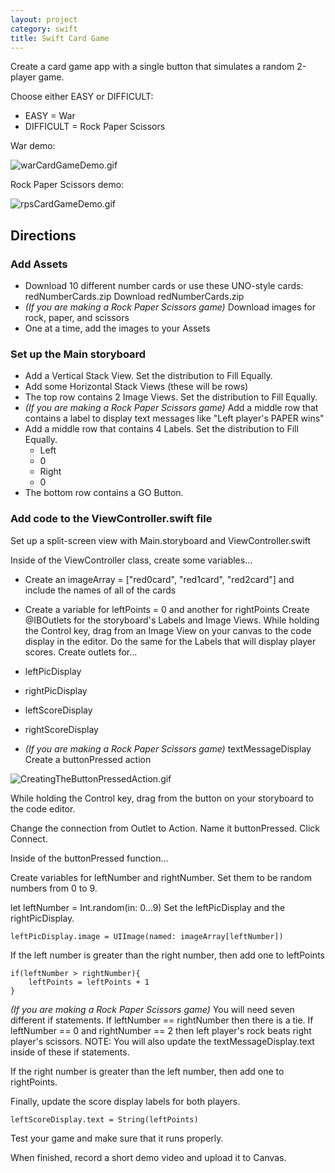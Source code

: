 ```yaml
---
layout: project
category: swift
title: Swift Card Game
---
```


Create a card game app with a single button that simulates a random 2-player game.

Choose either EASY or DIFFICULT:

- EASY = War
- DIFFICULT = Rock Paper Scissors

War demo:

![warCardGameDemo.gif](/gdad/swift/img/warCardGameDemo.gif)

Rock Paper Scissors demo:

![rpsCardGameDemo.gif](/gdad/swift/img/rpsCardGameDemo.gif)

## Directions

### Add Assets

- Download 10 different number cards or use these UNO-style cards: redNumberCards.zip Download redNumberCards.zip 
- <i>(If you are making a Rock Paper Scissors game)</i> Download images for rock, paper, and scissors
- One at a time, add the images to your Assets

### Set up the Main storyboard

- Add a Vertical Stack View. Set the distribution to Fill Equally.
- Add some Horizontal Stack Views (these will be rows)
- The top row contains 2 Image Views. Set the distribution to Fill Equally.
- <i>(If you are making a Rock Paper Scissors game)</i> Add a middle row that contains a label to display text messages like "Left player's PAPER wins"
- Add a middle row that contains 4 Labels. Set the distribution to Fill Equally.
    - Left
    - 0
    - Right
    - 0
- The bottom row contains a GO Button.

### Add code to the ViewController.swift file

Set up a split-screen view with Main.storyboard and ViewController.swift

Inside of the ViewController class, create some variables...

- Create an imageArray = ["red0card", "red1card", "red2card"] and include the names of all of the cards
- Create a variable for leftPoints = 0 and another for rightPoints
Create @IBOutlets for the storyboard's Labels and Image Views. While holding the Control key, drag from an Image View on your canvas to the code display in the editor. Do the same for the Labels that will display player scores. Create outlets for...

- leftPicDisplay
- rightPicDisplay
- leftScoreDisplay
- rightScoreDisplay
- <i>(If you are making a Rock Paper Scissors game)</i> textMessageDisplay
Create a buttonPressed action

![CreatingTheButtonPressedAction.gif](/gdad/swift/img/CreatingTheButtonPressedAction.gif)

While holding the Control key, drag from the button on your storyboard to the code editor.

Change the connection from Outlet to Action. Name it buttonPressed. Click Connect.

Inside of the buttonPressed function...

Create variables for leftNumber and rightNumber. Set them to be random numbers from 0 to 9.

let leftNumber = Int.random(in: 0...9)
Set the leftPicDisplay and the rightPicDisplay.
```
leftPicDisplay.image = UIImage(named: imageArray[leftNumber])
```
If the left number is greater than the right number, then add one to leftPoints
```
if(leftNumber > rightNumber){
    leftPoints = leftPoints + 1
}
```
<i>(If you are making a Rock Paper Scissors game)</i> You will need seven different if statements. If leftNumber == rightNumber then there is a tie. If leftNumber == 0 and rightNumber == 2 then left player's rock beats right player's scissors. NOTE: You will also update the textMessageDisplay.text inside of these if statements.

If the right number is greater than the left number, then add one to rightPoints.

Finally, update the score display labels for both players.
```
leftScoreDisplay.text = String(leftPoints)
 ```

Test your game and make sure that it runs properly.

When finished, record a short demo video and upload it to Canvas.
